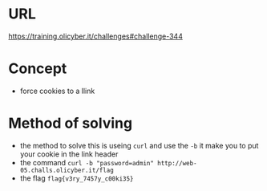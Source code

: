 # URL
https://training.olicyber.it/challenges#challenge-344
# Concept
 * force cookies to a llink 
# Method of solving
* the method to solve this is useing ```curl``` and use the ```-b``` it make you to put your cookie in the link header
* the command ``` curl -b "password=admin" http://web-05.challs.olicyber.it/flag ```
* the flag ```flag{v3ry_7457y_c00ki35} ```

